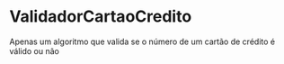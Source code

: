 # ValidadorCartaoCredito
Apenas um algoritmo que valida se o número de um cartão de crédito é válido ou não
